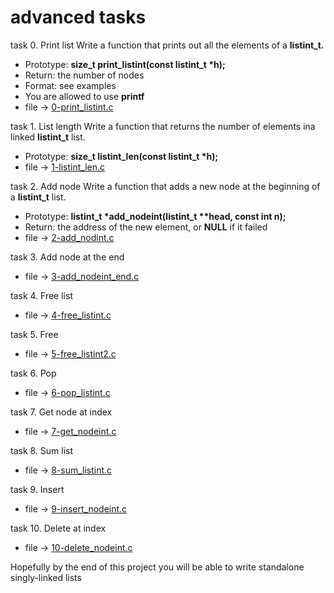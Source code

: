 # advanced tasks

task 0. Print list
Write a function that prints out all the elements of a __listint_t.__
- Prototype: __size_t print_listint(const listint_t *h);__
- Return: the number of nodes
- Format: see examples
- You are allowed to use __printf__
- file -> [0-print_listint.c](https://github.com/Reganmatics/alx-low_level_programming/blob/master/0x13-more_singly_linked_lists/0-print_listint.c)

task 1. List length
Write a function that returns the number of elements ina linked __listint_t__ list.
- Prototype: __size_t listint_len(const listint_t *h);__
- file -> [1-listint_len.c](https://github.com/Reganmatics/alx-low_level_programming/blob/master/0x13-more_singly_linked_lists/1-listint_len.c)

task 2. Add node
Write a function that adds a new node at the beginning of a __listint_t__ list.
- Prototype: __listint_t *add_nodeint(listint_t **head, const int n);__
- Return: the address of the new element, or __NULL__ if it failed
- file -> [2-add_nodint.c](https://github.com/Reganmatics/alx-low_level_programming/blob/master/0x13-more_singly_linked_lists/2-add_nodeint.c)

task 3. Add node at the end
- file -> [3-add_nodeint_end.c](https://github.com/Reganmatics/alx-low_level_programming/blob/master/0x13-more_singly_linked_lists/3-add_nodeint_end.c)

task 4. Free list
- file -> [4-free_listint.c](https://github.com/Reganmatics/alx-low_level_programming/blob/master/0x13-more_singly_linked_lists/4-free_listint.c)

task 5. Free
- file -> [5-free_listint2.c](https://github.com/Reganmatics/alx-low_level_programming/blob/master/0x13-more_singly_linked_lists/5-free_listint2.c)

task 6. Pop
- file -> [6-pop_listint.c](https://github.com/Reganmatics/alx-low_level_programming/blob/master/0x13-more_singly_linked_lists/6-pop_listint.c)

task 7. Get node at index
- file -> [7-get_nodeint.c](https://github.com/Reganmatics/alx-low_level_programming/blob/master/0x13-more_singly_linked_lists/7-get_nodeint.c)

task 8. Sum list
- file -> [8-sum_listint.c](https://github.com/Reganmatics/alx-low_level_programming/blob/master/0x13-more_singly_linked_lists/8-sum_listint.c)

task 9. Insert
- file -> [9-insert_nodeint.c](https://github.com/Reganmatics/alx-low_level_programming/blob/master/0x13-more_singly_linked_lists/9-insert_nodeint.c)

task 10. Delete at index
- file -> [10-delete_nodeint.c](https://github.com/Reganmatics/alx-low_level_programming/blob/master/0x13-more_singly_linked_lists/10-delete_node.c)

Hopefully by the end of this project you will be able to write standalone singly-linked lists
